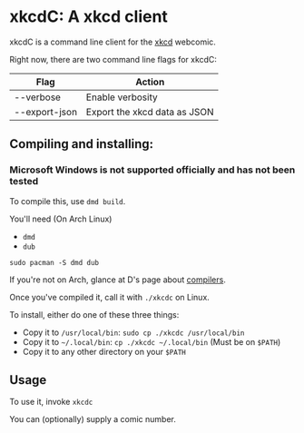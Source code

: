 # xkcdC: A xkcd client

xkcdC is a command line client for the [xkcd](https://xkcd.com) webcomic.

Right now, there are two command line flags for xkcdC:


| Flag | Action |
| ---- | ------ |
| --verbose | Enable verbosity |
| --export-json | Export the xkcd data as JSON |

## Compiling and installing:

### Microsoft Windows is not supported officially and has not been tested
To compile this, use `dmd build`.

You'll need (On Arch Linux)

- `dmd`
- `dub`

`sudo pacman -S dmd dub`

If you're not on Arch, glance at D's page about [compilers](https://dlang.org/download.html).

Once you've compiled it, call it with `./xkcdc` on Linux.

To install, either do one of these three things:

- Copy it to `/usr/local/bin`: `sudo cp ./xkcdc /usr/local/bin`
- Copy it to `~/.local/bin`: `cp ./xkcdc ~/.local/bin` (Must be on `$PATH`)
- Copy it to any other directory on your `$PATH`

## Usage

To use it, invoke `xkcdc`

You can (optionally) supply a comic number.


